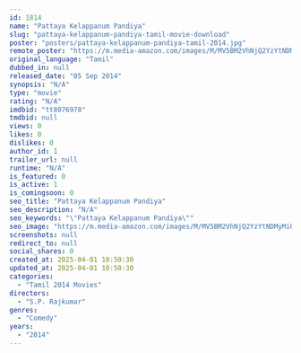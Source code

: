 ```yaml
---
id: 1814
name: "Pattaya Kelappanum Pandiya"
slug: "pattaya-kelappanum-pandiya-tamil-movie-download"
poster: "posters/pattaya-kelappanum-pandiya-tamil-2014.jpg"
remote_poster: "https://m.media-amazon.com/images/M/MV5BM2VhNjQ2YzYtNDMyMi00MDdlLThlNjMtMDVkOTgxYmVlYzVmXkEyXkFqcGdeQXVyNTM0MDc1ODE@._V1_SX300.jpg"
original_language: "Tamil"
dubbed_in: null
released_date: "05 Sep 2014"
synopsis: "N/A"
type: "movie"
rating: "N/A"
imdbid: "tt8076978"
tmdbid: null
views: 0
likes: 0
dislikes: 0
author_id: 1
trailer_url: null
runtime: "N/A"
is_featured: 0
is_active: 1
is_comingsoon: 0
seo_title: "Pattaya Kelappanum Pandiya"
seo_description: "N/A"
seo_keywords: "\"Pattaya Kelappanum Pandiya\""
seo_image: "https://m.media-amazon.com/images/M/MV5BM2VhNjQ2YzYtNDMyMi00MDdlLThlNjMtMDVkOTgxYmVlYzVmXkEyXkFqcGdeQXVyNTM0MDc1ODE@._V1_SX300.jpg"
screenshots: null
redirect_to: null
social_shares: 0
created_at: 2025-04-01 10:50:30
updated_at: 2025-04-01 10:50:30
categories:
  - "Tamil 2014 Movies"
directors:
  - "S.P. Rajkumar"
genres:
  - "Comedy"
years:
  - "2014"
---
```

